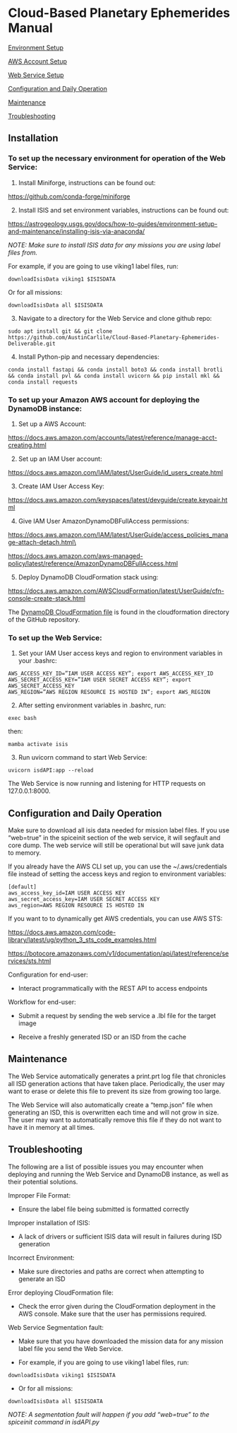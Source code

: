 # Cloud-Based Planetary Ephemerides Manual

[Environment Setup](#to-set-up-the-necessary-environment-for-operation-of-the-web-service)

[AWS Account Setup](#to-set-up-your-Amazon-AWS-account-for-deploying-the-dynamodb-instance)

[Web Service Setup](#to-set-up-the-web-service)

[Configuration and Daily Operation](##configuration-and-daily-operation)

[Maintenance](#maintenance)

[Troubleshooting](#troubleshooting)

## Installation

### To set up the necessary environment for operation of the Web Service:


1. Install Miniforge, instructions can be found out:

https://github.com/conda-forge/miniforge


2. Install ISIS and set environment variables, instructions can be found out:

https://astrogeology.usgs.gov/docs/how-to-guides/environment-setup-and-maintenance/installing-isis-via-anaconda/

_NOTE: Make sure to install ISIS data for any missions you are using label files from._

For example, if you are going to use viking1 label files, run: 
```
downloadIsisData viking1 $ISISDATA
```
Or for all missions:
```
downloadIsisData all $ISISDATA
```


3. Navigate to a directory for the Web Service and clone github repo:
```
sudo apt install git && git clone https://github.com/AustinCarlile/Cloud-Based-Planetary-Ephemerides-Deliverable.git
```


4. Install Python-pip and necessary dependencies:
```
conda install fastapi && conda install boto3 && conda install brotli && conda install pvl && conda install uvicorn && pip install mkl && conda install requests
```


### To set up your Amazon AWS account for deploying the DynamoDB instance:

1. Set up a AWS Account:

https://docs.aws.amazon.com/accounts/latest/reference/manage-acct-creating.html


2. Set up an IAM User account:

https://docs.aws.amazon.com/IAM/latest/UserGuide/id_users_create.html


3. Create IAM User Access Key:

https://docs.aws.amazon.com/keyspaces/latest/devguide/create.keypair.html


4. Give IAM User AmazonDynamoDBFullAccess permissions:

https://docs.aws.amazon.com/IAM/latest/UserGuide/access_policies_manage-attach-detach.html\

https://docs.aws.amazon.com/aws-managed-policy/latest/reference/AmazonDynamoDBFullAccess.html


5. Deploy DynamoDB CloudFormation stack using:

https://docs.aws.amazon.com/AWSCloudFormation/latest/UserGuide/cfn-console-create-stack.html

The [DynamoDB CloudFormation file](cloudformation/dynamo.yml) is found in the cloudformation directory of the GitHub repository.


### To set up the Web Service:

1. Set your IAM User access keys and region to environment variables in your .bashrc:
```
AWS_ACCESS_KEY_ID=”IAM USER ACCESS KEY”; export AWS_ACCESS_KEY_ID
AWS_SECRET_ACCESS_KEY=”IAM USER SECRET ACCESS KEY”; export AWS_SECRET_ACCESS_KEY
AWS_REGION=”AWS REGION RESOURCE IS HOSTED IN”; export AWS_REGION
```


2. After setting environment variables in .bashrc, run: 
```
exec bash
```
then: 
```
mamba activate isis
```


3. Run uvicorn command to start Web Service:
```
uvicorn isdAPI:app --reload
```


The Web Service is now running and listening for HTTP requests on 127.0.0.1:8000.


## Configuration and Daily Operation

Make sure to download all isis data needed for mission label files. If you use “web=true” in the spiceinit section of the web service, it will segfault and core dump. The web service will still be operational but will save junk data to memory.


If you already have the AWS CLI set up, you can use the ~/.aws/credentials file instead of setting the access keys and region to environment variables:
```
[default]
aws_access_key_id=IAM USER ACCESS KEY
aws_secret_access_key=IAM USER SECRET ACCESS KEY
aws_region=AWS REGION RESOURCE IS HOSTED IN
```


If you want to to dynamically get AWS credentials, you can use AWS STS:

https://docs.aws.amazon.com/code-library/latest/ug/python_3_sts_code_examples.html

https://botocore.amazonaws.com/v1/documentation/api/latest/reference/services/sts.html


Configuration for end-user:

* Interact programmatically with the REST API to access endpoints


Workflow for end-user:

* Submit a request by sending the web service a .lbl file for the target image

* Receive a freshly generated ISD or an ISD from the cache


## Maintenance

The Web Service automatically generates a print.prt log file that chronicles all ISD generation actions that have taken place. Periodically, the user may want to erase or delete this file to prevent its size from growing too large.

The Web Service will also automatically create a “temp.json” file when generating an ISD, this is overwritten each time and will not grow in size. The user may want to automatically remove this file if they do not want to have it in memory at all times.


## Troubleshooting

The following are a list of possible issues you may encounter when deploying and running the Web Service and DynamoDB instance, as well as their potential solutions.


Improper File Format:
  
* Ensure the label file being submitted is formatted correctly
  
Improper installation of ISIS:

* A lack of drivers or sufficient ISIS data will result in failures during ISD generation
  
Incorrect Environment:
  
* Make sure directories and paths are correct when attempting to generate an ISD
  
Error deploying CloudFormation file:
  
* Check the error given during the CloudFormation deployment in the AWS console. Make sure that the user has permissions required.

Web Service Segmentation fault:
  
* Make sure that you have downloaded the mission data for any mission label file you send the Web Service.
  
* For example, if you are going to use viking1 label files, run: 
```
downloadIsisData viking1 $ISISDATA
```
* Or for all missions:
```
downloadIsisData all $ISISDATA
```
_NOTE: A segmentation fault will happen if you add “web=true” to the spiceinit command in isdAPI.py_
